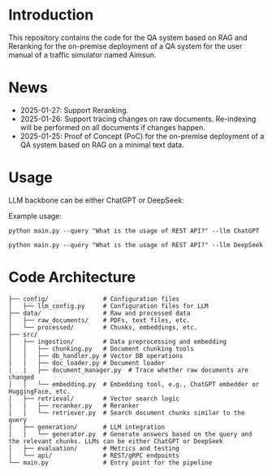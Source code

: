 # Introduction
This repository contains the code for the QA system based on RAG and Reranking for the on-premise deployment of a QA system for the user manual of a traffic simulator named Aimsun. 

# News
- 2025-01-27: Support Reranking.
- 2025-01-26: Support tracing changes on raw documents. Re-indexing will be performed on all documents if changes happen.
- 2025-01-25: Proof of Concept (PoC) for the on-premise deployment of a QA system based on RAG on a minimal text data.

# Usage
LLM backbone can be either ChatGPT or DeepSeek:

Example usage:

```python main.py --query "What is the usage of REST API?" --llm ChatGPT```

```python main.py --query "What is the usage of REST API?" --llm DeepSeek```

# Code Architecture
```
├── config/               # Configuration files
│   ├── llm_config.py     # Configuration files for LLM
├── data/                 # Raw and processed data
│   ├── raw_documents/    # PDFs, text files, etc.
│   └── processed/        # Chunks, embeddings, etc.
├── src/
│   ├── ingestion/        # Data preprocessing and embedding
│   │   ├── chunking.py   # Document chunking tools 
│   │   ├── db_handler.py # Vector DB operations
|   |   ├── doc_loader.py # Document loader
|   |   ├── document_manager.py  # Trace whether raw documents are changed 
│   │   └── embedding.py  # Embedding tool, e.g., ChatGPT embedder or HuggingFace, etc.
│   ├── retrieval/        # Vector search logic
|   |   ├── reranker.py   # Reranker
|   |   └── retriever.py  # Search document chunks similar to the query
│   ├── generation/       # LLM integration
|   |   └── generator.py  # Generate answers based on the query and the relevant chunks. LLMs can be either ChatGPT or DeepSeek
│   ├── evaluation/       # Metrics and testing
│   └── api/              # REST/gRPC endpoints
└── main.py               # Entry point for the pipeline
```